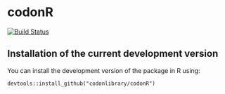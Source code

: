 # codonR

[![Build Status](https://travis-ci.org/codonlibrary/codonR.svg?branch=master)](https://travis-ci.org/codonlibrary/codonR) 

## Installation of the current development version
You can install the development version of the package in R using:
```
devtools::install_github("codonlibrary/codonR")
```
